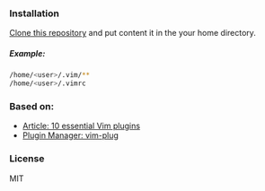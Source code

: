 ### Installation

[Clone this repository](https://github.com/lleocastro/myvim)
and put content it in the your home directory.

##### Example:
```sh
/home/<user>/.vim/**
/home/<user>/.vimrc
```
### Based on:

- [Article: 10 essential Vim plugins](https://medium.com/@huntie/10-essential-vim-plugins-for-2018-39957190b7a9)
- [Plugin Manager: vim-plug](https://github.com/junegunn/vim-plug)

### License

MIT
